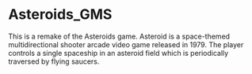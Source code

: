 # Asteroids_GMS

This is a remake of the Asteroids game. Asteroid is a space-themed multidirectional shooter arcade video game released in 1979. The player controls a single spaceship in an asteroid field which is periodically traversed by flying saucers. 
